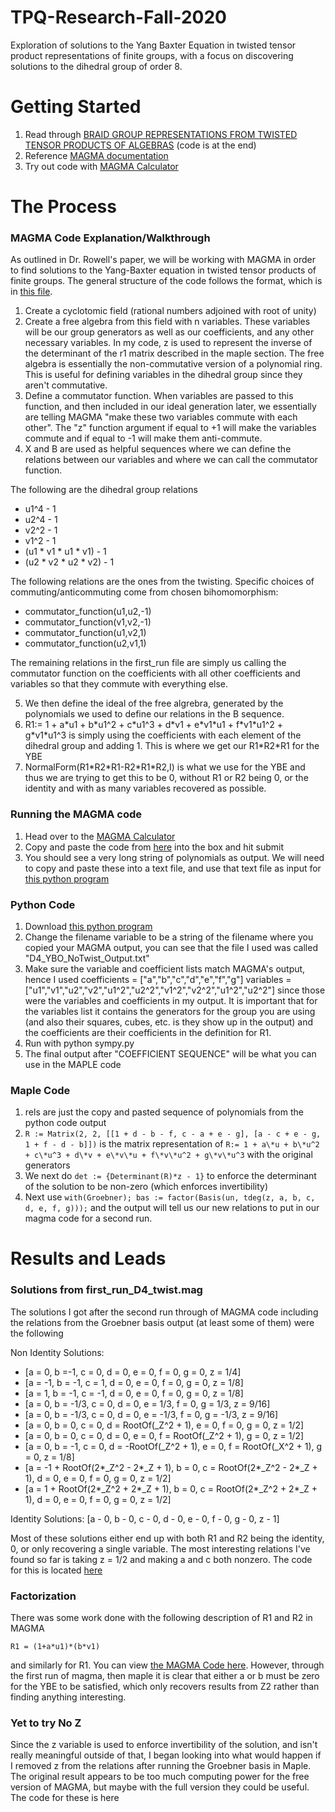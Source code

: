 # TPQ-Research-Fall-2020
Exploration of solutions to the Yang Baxter Equation in twisted tensor product representations of finite groups, with a focus on discovering solutions to the dihedral group of order 8.

# Getting Started
1. Read through [BRAID GROUP REPRESENTATIONS FROM TWISTED TENSOR PRODUCTS OF ALGEBRAS](https://arxiv.org/pdf/1906.08153.pdf) (code is at the end)
2. Reference [MAGMA documentation](http://magma.maths.usyd.edu.au/magma/pdf/first.pdf)
3. Try out code with [MAGMA Calculator](http://magma.maths.usyd.edu.au/calc/)

# The Process
### MAGMA Code Explanation/Walkthrough
As outlined in Dr. Rowell's paper, we will be working with MAGMA in order to find solutions to the Yang-Baxter equation in twisted tensor products of finite groups. The general structure of the code follows the format, which is in [this file](https://github.com/HunterCharlesHewitt/TPQ-Research-Fall-2020/blob/main/magma_code/first_run_D4_twist.mag).
1. Create a cyclotomic field (rational numbers adjoined with root of unity)
2. Create a free algebra from this field with n variables. These variables will be our group generators as well as our coefficients, and any other necessary variables. In my code, z is used to represent the inverse of the determinant of the r1 matrix described in the maple section. The free algebra is essentially the non-commutative version of a polynomial ring. This is useful for defining variables in the dihedral group since they aren't commutative. 
3. Define a commutator function. When variables are passed to this function, and then included in our ideal generation later, we essentially are telling MAGMA "make these two variables commute with each other". The "z" function argument if equal to +1 will make the variables commute and if equal to -1 will make them anti-commute.
4. X and B are used as helpful sequences where we can define the relations between our variables and where we can call the commutator function.

The following are the dihedral group relations
- u1^4 - 1
- u2^4 - 1
- v2^2 - 1
- v1^2 - 1
- (u1 \* v1 \* u1 \* v1) - 1
- (u2 \* v2 \* u2 \* v2) - 1 

The following relations are the ones from the twisting. Specific choices of commuting/anticommuting come from chosen bihomomorphism: 
- commutator_function(u1,u2,-1)
- commutator_function(v1,v2,-1)
- commutator_function(u1,v2,1)
- commutator_function(u2,v1,1) 

The remaining relations in the first_run file are simply us calling the commutator function on the coefficients with all other coefficients and variables so that they commute with everything else. 

5. We then define the ideal of the free algrebra, generated by the polynomials we used to define our relations in the B sequence. 
6. R1:= 1 + a\*u1 + b\*u1^2 + c\*u1^3 + d\*v1 + e\*v1\*u1 + f\*v1\*u1^2 + g\*v1\*u1^3 is simply using the coefficients with each element of the dihedral group and adding 1. This is where we get our R1\*R2\*R1 for the YBE
7. NormalForm(R1\*R2\*R1-R2\*R1\*R2,I) is what we use for the YBE and thus we are trying to get this to be 0, without R1 or R2 being 0, or the identity and with as many variables recovered as possible. 
### Running the MAGMA code 
1. Head over to the [MAGMA Calculator](http://magma.maths.usyd.edu.au/calc/)
2. Copy and paste the code from [here](https://github.com/HunterCharlesHewitt/TPQ-Research-Fall-2020/blob/main/magma_code/first_run_D4_twist.mag) into the box and hit submit
3. You should see a very long string of polynomials as output. We will need to copy and paste these into a text file, and use that text file as input for [this python program](https://github.com/HunterCharlesHewitt/TPQ-Research-Fall-2020/blob/main/simplify.py)
### Python Code 
1. Download [this python program](https://github.com/HunterCharlesHewitt/TPQ-Research-Fall-2020/blob/main/simplify.py)
2. Change the filename variable to be a string of the filename where you copied your MAGMA output, you can see that the file I used was called "D4_YBO_NoTwist_Output.txt"
3. Make sure the variable and coefficient lists match MAGMA's output, hence I used coefficients = \["a","b","c","d","e","f","g"\]
variables = \["u1","v1","u2","v2","u1^2","u2^2","v1^2","v2^2","u1^2","u2^2"\] since those were the variables and coefficients in my output. It is important that for the variables list it contains the generators for the group you are using (and also their squares, cubes, etc. is they show up in the output) and the coefficients are their coefficients in the definition for R1.
4. Run with python sympy.py
5. The final output after "COEFFICIENT SEQUENCE" will be what you can use in the MAPLE code
### Maple Code
1. rels are just the copy and pasted sequence of polynomials from the python code output
2. `R := Matrix(2, 2, [[1 + d - b - f, c - a + e - g], [a - c + e - g, 1 + f - d - b]])` is the matrix representation of  `R:= 1 + a\*u + b\*u^2 + c\*u^3 + d\*v + e\*v\*u + f\*v\*u^2 + g\*v\*u^3` with the original generators
3. We next do `det := {Determinant(R)*z - 1}` to enforce the determinant of the solution to be non-zero (which enforces invertibility) 
4. Next use `with(Groebner); bas := factor(Basis(un, tdeg(z, a, b, c, d, e, f, g)));` and the output will tell us our new relations to put in our magma code for a second run.
# Results and Leads
### Solutions from first_run_D4_twist.mag
The solutions I got after the second run through of MAGMA code including the relations from the Groebner basis output (at least some of them) were the following 

Non Identity Solutions: 
- [a = 0, b =-1, c = 0, d = 0, e = 0, f = 0, g = 0, z = 1/4]
- [a = -1, b = -1, c = 1, d = 0, e = 0, f = 0, g = 0, z = 1/8]
- [a = 1, b = -1, c = -1, d = 0, e = 0, f = 0, g = 0, z = 1/8]
- [a = 0, b = -1/3, c = 0, d = 0, e = 1/3, f = 0, g = 1/3, z = 9/16]
- [a = 0, b = -1/3, c = 0, d = 0, e = -1/3, f = 0, g = -1/3, z = 9/16]
- [a = 0, b = 0, c = 0, d = RootOf(_Z^2 + 1), e = 0, f = 0, g = 0, z = 1/2]
- [a = 0, b = 0, c = 0, d = 0, e = 0, f = RootOf(_Z^2 + 1), g = 0, z = 1/2]
- [a = 0, b = -1, c = 0, d = -RootOf(_Z^2 + 1), e = 0, f = RootOf(_X^2 + 1), g = 0, z = 1/8]
- [a = -1 + RootOf(2*_Z^2 - 2*_Z + 1), b = 0, c = RootOf(2*_Z^2 - 2*_Z + 1), d = 0, e = 0, f = 0, g = 0, z = 1/2]
- [a = 1 + RootOf(2*_Z^2 + 2*_Z + 1), b = 0, c = RootOf(2*_Z^2 + 2*_Z + 1), d = 0, e = 0, f = 0, g = 0, z = 1/2]

Identity Solutions:
[a - 0, b - 0, c - 0, d - 0, e - 0, f - 0, g - 0, z - 1]

Most of these solutions either end up with both R1 and R2 being the identity, 0, or only recovering a single variable. The most interesting relations I've found so far is taking z = 1/2 and making a and c both nonzero. The code for this is located [here](https://github.com/HunterCharlesHewitt/TPQ-Research-Fall-2020/blob/main/magma_code/second_run_D4_az_nonzero_z_onehalf.mag)

### Factorization
There was some work done with the following description of R1 and R2 in MAGMA

`R1 = (1+a*u1)*(b*v1)` 

and similarly for R1. You can view [the MAGMA Code here](). However, through the first run of magma, then maple it is clear that either a or b must be zero for the YBE to be satisfied, which only recovers results from Z2 rather than finding anything interesting. 

### Yet to try No Z
Since the z variable is used to enforce invertibility of the solution, and isn't really meaningful outside of that, I began looking into what would happen if I removed z from the relations after running the Groebner basis in Maple. The original result appears to be too much computing power for the free version of MAGMA, but maybe with the full version they could be useful. The code for these is here  